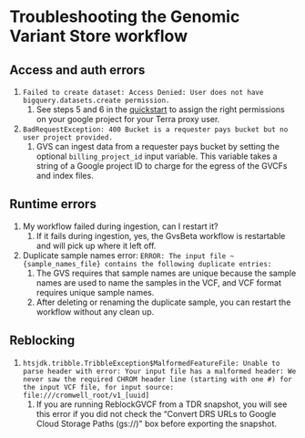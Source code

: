 # Troubleshooting the Genomic Variant Store workflow

## Access and auth errors
1. `Failed to create dataset: Access Denied: User does not have bigquery.datasets.create permission.`
   1. See steps 5 and 6 in the [quickstart](./gvs-quickstart.md) to assign the right permissions on your google project for your Terra proxy user.
2. `BadRequestException: 400 Bucket is a requester pays bucket but no user project provided.`
   1. GVS can ingest data from a requester pays bucket by setting the optional `billing_project_id` input variable. This variable takes a string of a Google project ID to charge for the egress of the GVCFs and index files.

## Runtime errors
1. My workflow failed during ingestion, can I restart it?
   1. If it fails during ingestion, yes, the GvsBeta workflow is restartable and will pick up where it left off.
2. Duplicate sample names error: `ERROR: The input file ~{sample_names_file} contains the following duplicate entries:`
   1. The GVS requires that sample names are unique because the sample names are used to name the samples in the VCF, and VCF format requires unique sample names. 
   2. After deleting or renaming the duplicate sample, you can restart the workflow without any clean up.

## Reblocking
1. `htsjdk.tribble.TribbleException$MalformedFeatureFile: Unable to parse header with error: Your input file has a malformed header: We never saw the required CHROM header line (starting with one #) for the input VCF file, for input source: file:///cromwell_root/v1_[uuid]`
   1. If you are running ReblockGVCF from a TDR snapshot, you will see this error if you did not check the “Convert DRS URLs to Google Cloud Storage Paths (gs://)" box before exporting the snapshot.
